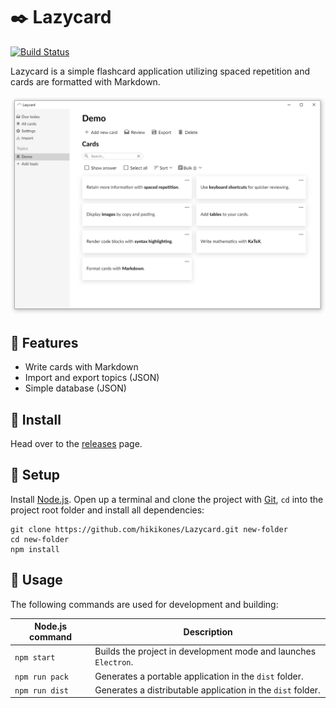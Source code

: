 # :black_nib: Lazycard

[![Build Status](https://dev.azure.com/LazyCard/LazyCard/_apis/build/status/olavvatne.Lazycard?branchName=master)](https://dev.azure.com/LazyCard/LazyCard/_build/latest?definitionId=1&branchName=master)

Lazycard is a simple flashcard application utilizing spaced repetition and cards are formatted with Markdown.

![](demo.png)

## :pushpin: Features

* Write cards with Markdown
* Import and export topics (JSON)
* Simple database (JSON)

## :bookmark: Install

Head over to the [releases](https://github.com/hikikones/Lazycard/releases) page.


## :scroll: Setup

Install [Node.js](https://nodejs.org/en/). Open up a terminal and clone the project with [Git](https://git-scm.com/), `cd` into the project root folder and install all dependencies:


```
git clone https://github.com/hikikones/Lazycard.git new-folder
cd new-folder
npm install
```

## :wrench: Usage

The following commands are used for development and building:

| Node.js command | Description |
|-----------------|-------------|
| `npm start` | Builds the project in development mode and launches `Electron`. |
| `npm run pack` | Generates a portable application in the `dist` folder. |
| `npm run dist` | Generates a distributable application in the `dist` folder. |